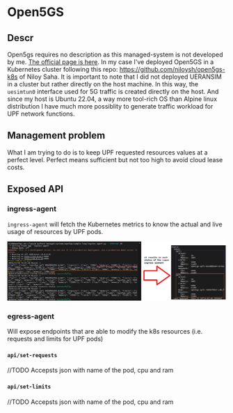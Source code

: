 # Open5GS
## Descr
Open5gs requires no description as this managed-system is not developed by me. [The official page is here](https://open5gs.org). In my case I've deployed Open5GS in a Kubernetes cluster following this repo: https://github.com/niloysh/open5gs-k8s of Niloy Saha. It is important to note that I did not deployed UERANSIM in a cluster but rather directly on the host machine. In this way, the `uesimtun0` interface used for 5G traffic is created directly on the host. And since my host is Ubuntu 22.04, a way more tool-rich OS than Alpine linux distribution I have much more possiblity to generate traffic workload for UPF network functions.

## Management problem
What I am trying to do is to keep UPF requested resources values at a perfect level. Perfect means sufficient but not too high to avoid cloud lease costs.

## Exposed API
### ingress-agent
`ingress-agent` will fetch the Kubernetes metrics to know the actual and live usage of resources by UPF pods.

![](_img/1.png)

### egress-agent
Will expose endpoints that are able to modify the k8s resources (i.e. requests and limits for UPF pods) 

#### `api/set-requests` 
//TODO
Accepsts json with name of the pod, cpu and ram

#### `api/set-limits`
//TODO
Accepsts json with name of the pod, cpu and ram

